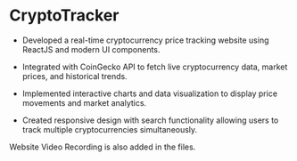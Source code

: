 # CryptoTracker

* Developed a real-time cryptocurrency price tracking website using ReactJS and modern UI components.

* Integrated with CoinGecko API to fetch live cryptocurrency data, market prices, and historical trends.

* Implemented interactive charts and data visualization to display price movements and market analytics.

* Created responsive design with search functionality allowing users to track multiple cryptocurrencies simultaneously.

Website Video Recording is also added in the files. 
